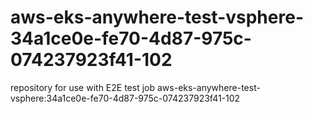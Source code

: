 # aws-eks-anywhere-test-vsphere-34a1ce0e-fe70-4d87-975c-074237923f41-102
repository for use with E2E test job aws-eks-anywhere-test-vsphere:34a1ce0e-fe70-4d87-975c-074237923f41-102
